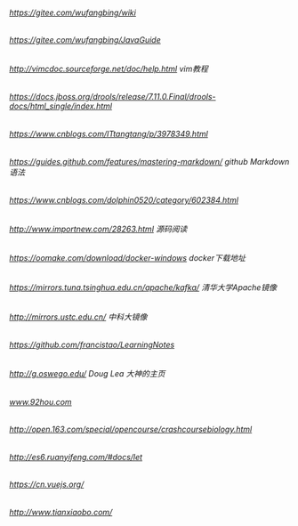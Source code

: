 ###### https://gitee.com/wufangbing/wiki   
###### https://gitee.com/wufangbing/JavaGuide
###### http://vimcdoc.sourceforge.net/doc/help.html    vim教程
###### https://docs.jboss.org/drools/release/7.11.0.Final/drools-docs/html_single/index.html     
###### https://www.cnblogs.com/ITtangtang/p/3978349.html
###### https://guides.github.com/features/mastering-markdown/   github Markdown 语法
###### https://www.cnblogs.com/dolphin0520/category/602384.html
###### http://www.importnew.com/28263.html     源码阅读
###### https://oomake.com/download/docker-windows    docker下载地址
###### https://mirrors.tuna.tsinghua.edu.cn/apache/kafka/   清华大学Apache镜像
###### http://mirrors.ustc.edu.cn/    中科大镜像
###### https://github.com/francistao/LearningNotes
###### http://g.oswego.edu/     Doug Lea 大神的主页
###### www.92hou.com
###### http://open.163.com/special/opencourse/crashcoursebiology.html
###### http://es6.ruanyifeng.com/#docs/let
###### https://cn.vuejs.org/
###### http://www.tianxiaobo.com/
